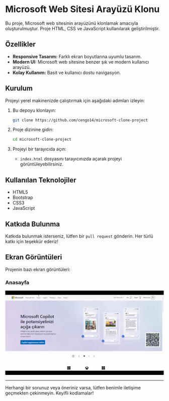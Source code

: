 # Microsoft Web Sitesi Arayüzü Klonu

Bu proje, Microsoft web sitesinin arayüzünü klonlamak amacıyla oluşturulmuştur. Proje HTML, CSS ve JavaScript kullanılarak geliştirilmiştir.

## Özellikler

- **Responsive Tasarım:** Farklı ekran boyutlarına uyumlu tasarım.
- **Modern UI:** Microsoft web sitesine benzer şık ve modern kullanıcı arayüzü.
- **Kolay Kullanım:** Basit ve kullanıcı dostu navigasyon.

## Kurulum

Projeyi yerel makinenizde çalıştırmak için aşağıdaki adımları izleyin:

1. Bu depoyu klonlayın:
   ```bash
   git clone https://github.com/cengo14/microsoft-clone-project
   ```

2. Proje dizinine gidin:
   ```bash
   cd microsoft-clone-project
   ```

3. Projeyi bir tarayıcıda açın:
   - `index.html` dosyasını tarayıcınızda açarak projeyi görüntüleyebilirsiniz.

## Kullanılan Teknolojiler

- HTML5
- Bootstrap
- CSS3
- JavaScript

## Katkıda Bulunma

Katkıda bulunmak isterseniz, lütfen bir `pull request` gönderin. Her türlü katkı için teşekkür ederiz!

## Ekran Görüntüleri

Projenin bazı ekran görüntüleri:

### Anasayfa
![Anasayfa](desktop.gif)


---

Herhangi bir sorunuz veya öneriniz varsa, lütfen benimle iletişime geçmekten çekinmeyin. Keyifli kodlamalar!
